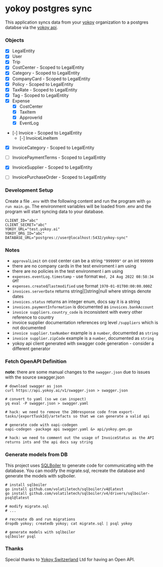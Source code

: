 # yokoy postgres sync

This application syncs data from your [yokoy](https://yokoy.io) organization to a postgres databse via the [yokoy api](https://docs.yokoy.ai/).

### Objects

- [x] LegalEntity
- [x] User
- [x] Trip
- [x] CostCenter - Scoped to LegalEntity
- [x] Category - Scoped to LegalEntity
- [x] CompanyCard - Scoped to LegalEntity
- [x] Policy - Scoped to LegalEntity
- [x] TaxRate - Scoped to LegalEntity
- [x] Tag - Scoped to LegalEntity
- [x] Expense
    - [x] CostCenter
    - [x] TaxItem
    - [x] ApproverId
    - [x] EventLog
- [-] Invoice - Scoped to LegalEntity
    - [-] InvoiceLineItem
- [x] InvoiceCategory - Scoped to LegalEntity
- [ ] InvoicePaymentTerms - Scoped to LegalEntity
- [x] InvoiceSupplier - Scoped to LegalEntity
- [ ] InvoicePurchaseOrder - Scoped to LegalEntity


### Development Setup

Create a file `.env` with the following content and run the program with `go run main.go`. The environment variables will be loaded from .env and the program will start syncing data to your database.

```
CLIENT_ID="abc"
CLIENT_SECRET="abc"
YOKOY_URL="test.yokoy.ai"
YOKOY_ORG_ID="abc"
DATABASE_URL="postgres://user@localhost:5432/yokoy-sync"
```

### Notes
- `approvalLimit` on cost center can be a string `"999999"` or an int `999999`
- there are no company cards in the test enviroment i am using
- there are no policies in the test environment i am using
- `expenses.eventLog.timestamp` - use format `Wed, 24 Aug 2022 08:58:34 GMT`
- `expenses.created`/`lastmodified` use format `1970-01-01T00:00:00.000Z`
- `invoices.serverDate` returns string|[]string|null where strings denote dates
- `invoices.status` returns an integer enum, docs say it is a string
- `invoices.paymentInformation` is documented as `invoices.bankAccount`
- `invoice suppliers.country_code` is inconsistent with every other reference to country
- invoice supplier documentation references org level `/suppliers` which is not documented
- `invoice supplier.taxNumber` example is a `number`, documented as `string`
- `invoice supplier.zipCode` example is a `number`, documented as `string`
- yokoy api client generated with swagger code generation - consider a different generator

### Fetch OpenAPI Definition

**note**: there are some manual changes to the `swagger.json` due to issues with
the source swagger.json

```
# download swagger as json
curl https://api.yokoy.ai/v1/swagger.json > swagger.json

# convert to yaml (so we can inspect)
yq eval -P swagger.json > swagger.yaml

# hack: we need to remove the 200response code from export-tasks/{exportTaskId}/artefacts so that we can generate a valid api

# generate code with oapi-codegen
oapi-codegen -package api swagger.yaml &> api/yokoy.gen.go

# hack: we need to comment out the usage of InvoiceStatus as the API returns ints and the api docs say string
```

### Generate models from DB

This project uses [SQLBoiler](https://github.com/volatiletech/sqlboiler) to
generate code for communicating with the database. You can modify the
migrate.sql, recreate the database and generate the models with sqlboiler.

```
# install sqlboiler
go install github.com/volatiletech/sqlboiler/v4@latest
go install github.com/volatiletech/sqlboiler/v4/drivers/sqlboiler-psql@latest

# modify migrate.sql
# ...

# recreate db and run migrations
dropdb yokoy; createdb yokoy; cat migrate.sql | psql yokoy

# generate models with sqlboiler
sqlboiler psql
```

### Thanks

Special thanks to [Yokoy Switzerland](https://yokoy.io) Ltd for having an Open API.
